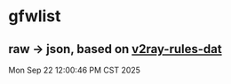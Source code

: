 # gfwlist
## raw -> json, based on [v2ray-rules-dat](https://github.com/Loyalsoldier/v2ray-rules-dat)
Mon Sep 22 12:00:46 PM CST 2025

